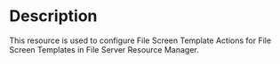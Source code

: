 # Description

This resource is used to configure File Screen Template Actions for File Screen
Templates in File Server Resource Manager.

